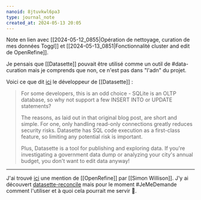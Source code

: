 ```yaml
---
nanoid: 8jtuvkwl6pa3
type: journal_note
created_at: 2024-05-13 20:05
---
```

Note en lien avec [[2024-05-12_0855|Opération de nettoyage, curation de mes données Toggl]] et [[2024-05-13_0851|Fonctionnalité cluster and edit de OpenRefine]].

Je pensais que [[Datasette]] pouvait être utilisé comme un outil de #data-curation mais je comprends que non, ce n'est pas dans "l'adn" du projet.

Voici ce que dit [ici](https://www.datasette.cloud/blog/2023/datasette-write-ui/) le développeur de [[Datasette]] :

> For some developers, this is an odd choice - SQLite is an OLTP database, so why not support a few INSERT INTO or UPDATE statements?
> 
> The reasons, as laid out in that original blog post, are short and simple. For one, only handling read-only connections greatly reduces security risks. Datasette has SQL code execution as a first-class feature, so limiting any potential risk is important.
> 
> Plus, Datasette is a tool for publishing and exploring data. If you're investigating a government data dump or analyzing your city's annual budget, you don't want to edit data anyway!

---

J'ai trouvé [ici](https://simonwillison.net/2020/Nov/1/datasette-0-51/) une mention de [[OpenRefine]] par [[Simon Willison]].
J'y ai découvert [datasette-reconcile](https://github.com/drkane/datasette-reconcile) mais pour le moment #JeMeDemande comment l'utiliser et à quoi cela pourrait me servir 🤔.
